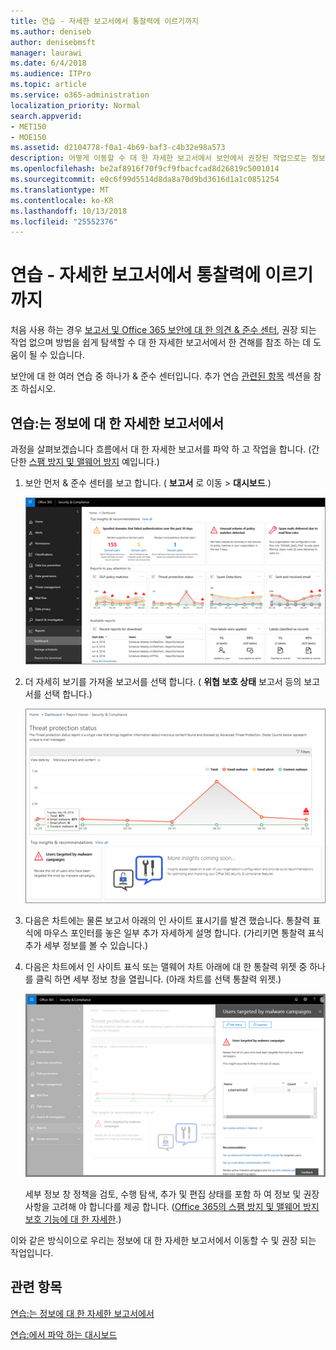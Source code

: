 ```yaml
---
title: 연습 - 자세한 보고서에서 통찰력에 이르기까지
ms.author: deniseb
author: denisebmsft
manager: laurawi
ms.date: 6/4/2018
ms.audience: ITPro
ms.topic: article
ms.service: o365-administration
localization_priority: Normal
search.appverid:
- MET150
- MOE150
ms.assetid: d2104778-f0a1-4b69-baf3-c4b32e98a573
description: 어떻게 이동할 수 대 한 자세한 보고서에서 보안에서 권장된 작업으로는 정보를 설명 &amp; 준수 센터입니다.
ms.openlocfilehash: be2af8916f70f9cf9fbacfcad8d26819c5001014
ms.sourcegitcommit: e0c6f99d5514d8da8a70d9bd3616d1a1c0851254
ms.translationtype: MT
ms.contentlocale: ko-KR
ms.lasthandoff: 10/13/2018
ms.locfileid: "25552376"
---
```

# <a name="walkthrough---from-a-detailed-report-to-an-insight"></a>연습 - 자세한 보고서에서 통찰력에 이르기까지

처음 사용 하는 경우 [보고서 및 Office 365 보안에 대 한 의견 &amp; 준수 센터](reports-and-insights-in-security-and-compliance.md), 권장 되는 작업 없으며 방법을 쉽게 탐색할 수 대 한 자세한 보고서에서 한 견해를 참조 하는 데 도움이 될 수 있습니다. 
  
보안에 대 한 여러 연습 중 하나가 &amp; 준수 센터입니다. 추가 연습 [관련된 항목](#related-topics) 섹션을 참조 하십시오. 
  
## <a name="walkthrough-from-a-detailed-report-to-an-insight"></a>연습:는 정보에 대 한 자세한 보고서에서

과정을 살펴보겠습니다 흐름에서 대 한 자세한 보고서를 파악 하 고 작업을 합니다. (간단한 [스팸 방지 및 맬웨어 방지](anti-spam-and-anti-malware-protection.md) 예입니다.) 
  
1. 보안 먼저 &amp; 준수 센터를 보고 합니다. ( **보고서** 로 이동 \> **대시보드**.)
    
    ![보안에서 &amp; 준수 센터, 보고서로 이동 \> 대시보드](media/68f3bb7c-b4f7-4cca-904b-478643a93c94.png)
  
2. 더 자세히 보기를 가져올 보고서를 선택 합니다. ( **위협 보호 상태** 보고서 등의 보고서를 선택 합니다.) 
    
    ![인 사이트를 표시 하는 위협 보호 상태 보고서](media/f47d7dbd-816a-47ba-b8db-53919fbed192.png)
  
3. 다음은 차트에는 물론 보고서 아래의 인 사이트 표시기를 발견 했습니다. 통찰력 표식에 마우스 포인터를 놓은 일부 추가 자세하게 설명 합니다. (가리키면 통찰력 표식 추가 세부 정보를 볼 수 있습니다.)
    
4. 다음은 차트에서 인 사이트 표식 또는 맬웨어 차트 아래에 대 한 통찰력 위젯 중 하나를 클릭 하면 세부 정보 창을 열립니다. (아래 차트를 선택 통찰력 위젯.)
    
    ![맬웨어 하는 방법에 대 한 정보에 대 한 세부 정보](media/2c8bccc5-ca4e-4bb9-ad4c-55fcee0535b7.png)
  
    세부 정보 창 정책을 검토, 수행 탐색, 추가 및 편집 상태를 포함 하 여 정보 및 권장 사항을 고려해 야 합니다를 제공 합니다. ([Office 365의 스팸 방지 및 맬웨어 방지 보호 기능에 대 한 자세한](anti-spam-and-anti-malware-protection.md).)
    
이와 같은 방식이으로 우리는 정보에 대 한 자세한 보고서에서 이동할 수 및 권장 되는 작업입니다. 
  
## <a name="related-topics"></a>관련 항목

[연습:는 정보에 대 한 자세한 보고서에서](from-an-insight-to-a-detailed-report.md)
  
[연습:에서 파악 하는 대시보드](from-a-dashboard-to-an-insight.md)
  

